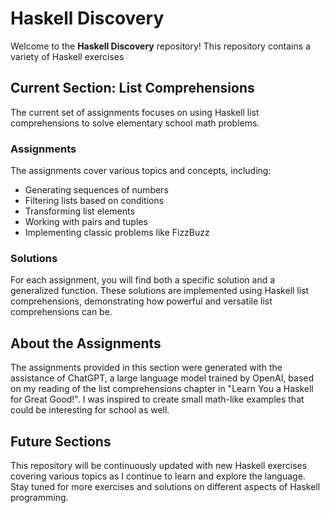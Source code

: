 # Haskell Discovery

Welcome to the **Haskell Discovery** repository! This repository contains a variety of Haskell exercises

## Current Section: List Comprehensions

The current set of assignments focuses on using Haskell list comprehensions to solve elementary school math problems.

### Assignments

The assignments cover various topics and concepts, including:
- Generating sequences of numbers
- Filtering lists based on conditions
- Transforming list elements
- Working with pairs and tuples
- Implementing classic problems like FizzBuzz

### Solutions

For each assignment, you will find both a specific solution and a generalized function. These solutions are implemented using Haskell list comprehensions, demonstrating how powerful and versatile list comprehensions can be.

## About the Assignments

The assignments provided in this section were generated with the assistance of ChatGPT, a large language model trained by OpenAI, based on my reading of the list comprehensions chapter in "Learn You a Haskell for Great Good!". I was inspired to create small math-like examples that could be interesting for school as well.

## Future Sections

This repository will be continuously updated with new Haskell exercises covering various topics as I continue to learn and explore the language. Stay tuned for more exercises and solutions on different aspects of Haskell programming.

